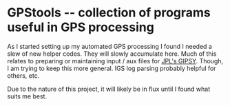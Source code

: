 # GPStools -- collection of programs useful in GPS processing

As I started setting up my automated GPS processing I found I needed
a slew of new helper codes. They will slowly accumulate here. Much 
of this relates to preparing or maintaining input / aux files
for [JPL's GIPSY](https://gipsy-oasis.jpl.nasa.gov/). Though,
I am trying to keep this more general. IGS log parsing probably 
helpful for others, etc. 

Due to the nature of this project, it will likely be in flux until
I found what suits me best. 
